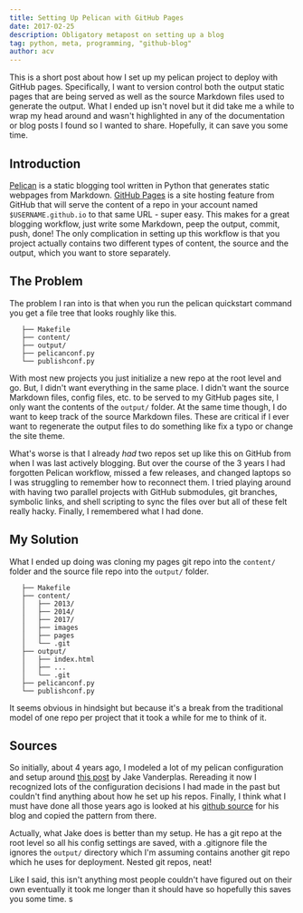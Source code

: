 ```yaml
---
title: Setting Up Pelican with GitHub Pages
date: 2017-02-25
description: Obligatory metapost on setting up a blog
tag: python, meta, programming, "github-blog"
author: acv
---
```


This is a short post about how I set up my pelican project to deploy with GitHub pages. Specifically, I want to version control both the output static pages that are being served as well as the source Markdown files used to generate the output. What I ended up isn't novel but it did take me a while to wrap my head around and wasn't highlighted in any of the documentation or blog posts I found so I wanted to share. Hopefully, it can save you some time.

## Introduction

[Pelican](docs.getpelican.com/) is a static blogging tool written in Python that generates static webpages from Markdown. [GitHub Pages](https://pages.github.com/) is a site hosting feature from GitHub that will serve the content of a repo in your account named `$USERNAME.github.io` to that same URL - super easy. This makes for a great blogging workflow, just write some Markdown, peep the output, commit, push, done! The only complication in setting up this workflow is that you project actually contains two different types of content, the source and the output, which you want to store separately.

## The Problem

The problem I ran into is that when you run the pelican quickstart command you get a file tree that looks roughly like this.

```
   ├── Makefile
   ├── content/
   ├── output/
   ├── pelicanconf.py
   └── publishconf.py
```

With most new projects you just initialize a new repo at the root level and go. But, I didn't want everything in the same place. I didn't want the source Markdown files, config files, etc. to be served to my GitHub pages site, I only want the contents of the `output/` folder. At the same time though, I do want to keep track of the source Markdown files. These are critical if I ever want to regenerate the output files to do something like fix a typo or change the site theme.

What's worse is that I already _had_ two repos set up like this on GitHub from when I was last actively blogging. But over the course of the 3 years I had forgotten Pelican workflow, missed a few releases, and changed laptops so I was struggling to remember how to reconnect them. I tried playing around with having two parallel projects with GitHub submodules, git branches, symbolic links, and shell scripting to sync the files over but all of these felt really hacky. Finally, I remembered what I had done.

## My Solution

What I ended up doing was cloning my pages git repo into the `content/` folder and the source file repo into the `output/` folder.

```
   ├── Makefile
   ├── content/
   │   ├── 2013/
   │   ├── 2014/
   │   ├── 2017/
   │   ├── images
   │   ├── pages
   │   └── .git
   ├── output/
   │   ├── index.html
   │   ├── ...
   │   └── .git
   ├── pelicanconf.py
   └── publishconf.py
```

It seems obvious in hindsight but because it's a break from the traditional model of one repo per project that it took a while for me to think of it.

## Sources

So initially, about 4 years ago, I modeled a lot of my pelican configuration and setup around [this post](https://jakevdp.github.io/blog/2013/05/07/migrating-from-octopress-to-pelican/) by Jake Vanderplas. Rereading it now I recognized lots of the configuration decisions I had made in the past but couldn't find anything about how he set up his repos. Finally, I think what I must have done all those years ago is looked at his [github source](https://github.com/jakevdp/PythonicPerambulations) for his blog and copied the pattern from there.

Actually, what Jake does is better than my setup. He has a git repo at the root level so all his config settings are saved, with a .gitignore file the ignores the `output/` directory which I'm assuming contains another git repo which he uses for deployment. Nested git repos, neat!

Like I said, this isn't anything most people couldn't have figured out on their own eventually it took me longer than it should have so hopefully this saves you some time.
s
